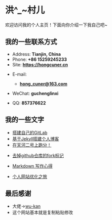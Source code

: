 # 洪^_~村儿

欢迎访问我的个人主页！下面向你介绍一下我自己吧~

<!-- slide -->

## 我的一些联系方式

- Address: **Tianjin, China**
- Phone: **+86 15259245233**
- Site: **<https://hongcuner.cn>**

<!-- slide vertical=true -->

- E-mail:
  - **[hong_cuner@163.com](mailto:hong_cuner@163.com)**
- WeChat: **guchenglinxi**
- QQ: **857376622**

  <!-- slide -->

## 我的一些文字

- [搭建自己的GitLab](https://hongcuner.cn/_posts/2020-03-26-%E6%90%AD%E5%BB%BA%E8%87%AA%E5%B7%B1%E7%9A%84GitLab/)
- [基于Jekyll搭建个人博客](https://hongcuner.cn/_posts/2019-01-18-%E5%9F%BA%E4%BA%8EJekyll%E6%90%AD%E5%BB%BA%E4%B8%AA%E4%BA%BA%E5%8D%9A%E5%AE%A2/)
- [在天河二号上跑分！ ](https://hongcuner.cn/_posts/2019-10-25-%E5%9C%A8%E5%A4%A9%E6%B2%B3%E4%BA%8C%E5%8F%B7%E4%B8%8A%E8%B7%91%E5%88%86/)

<!-- slide vertical=true -->

- [去掉github仓库的fork标记 ](https://hongcuner.cn/_posts/2020-03-04-%E5%8E%BB%E6%8E%89github%E4%BB%93%E5%BA%93%E7%9A%84fork%E6%A0%87%E8%AE%B0/)
- [Markdown 写作心得](https://hongcuner.cn/_posts/2020-01-18-Markdown%E5%86%99%E4%BD%9C%E5%BF%83%E5%BE%97/)
- [个人网站优化之旅 ](https://hongcuner.cn/_posts/2020-02-06-%E4%B8%AA%E4%BA%BA%E7%BD%91%E7%AB%99%E4%BC%98%E5%8C%96%E4%B9%8B%E6%97%85/)

  <!-- slide -->

## 最后感谢

- 大佬→[wu-kan](https://wu-kan.cn/)
- 这个网站基本就是复制粘贴修改


